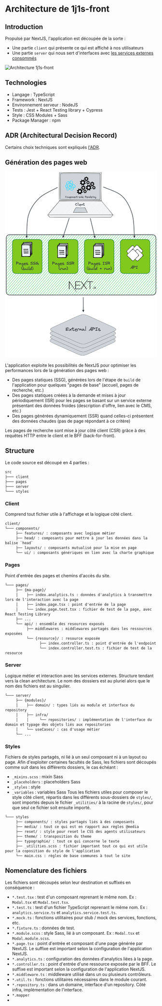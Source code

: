 # Architecture de 1j1s-front

## Introduction

Propulsé par NextJS, l'application est découpée de la sorte :
- Une partie `client` qui présente ce qui est affiché à nos utilisateurs
- Une partie `server` qui nous sert d'interfaces avec [les services externes consommés](ecosysteme.md#services-externes)

![Architecture 1j1s-front](assets/1j1s-front-architecture.svg)


## Technologies

* Langage : TypeScript
* Framework : NextJS
* Environnement serveur : NodeJS
* Tests : Jest + React Testing library + Cypress
* Style : CSS Modules + Sass
* Package Manager : npm


## ADR (Architectural Decision Record)

Certains choix techniques sont expliqués [l'ADR](ADR.md).


## Génération des pages web

![Génération des pages web](assets/1j1s-front-generation-pages.png)

L'application exploite les possibilités de NextJS pour optimiser les performances lors de la génération des pages web :
- Des pages statiques (SSG), générées lors de l'étape de `build` de l'application pour quelques "pages de base" (accueil, pages de recherche, etc.)
- Des pages statiques créées à la demande et mises à jour périodiquement (ISR) pour les pages se basant sur un service externe présentant des données froides (description d'offre, lien avec le CMS, etc.)
- Des pages générées dynamiquement (SSR) quand celles-ci présentent des données chaudes (pas de page répondant à ce critère)

Les pages de recherche sont mise à jour côté client (CSR) grâce à des requêtes HTTP entre le client et le BFF (back-for-front).


## Structure

Le code source est découpé en 4 parties :
```
src
├─── client
├─── pages
├─── server
└─── styles
```

### Client

Comprend tout fichier utile à l'affichage et la logique côté client.

```
client/
└─── components/
     ├── features/ : composants avec logique métier
     ├── head/ : composants pour mettre à jour les données dans la balise `head`
     ├── layouts/ : composants mutualisé pour la mise en page
     └── ui/ : composants génériques en lien avec la charte graphique
```


### Pages

Point d'entrée des pages et chemins d'accès du site.

```
└─── pages/
     ├── {ma-page}/
     │    ├── index.analytics.ts : données d'analytics à transmettre lors de l'interaction avec la page
     │    ├── index.page.tsx : point d'entrée de la page
     │    └── index.page.test.tsx : fichier de test de la page, avec React Testing Library
     ├── ...
     └── api/ : ensemble des resources exposés
          ├── middlewares : middlewares partagés dans les ressources exposées
          └── {resource}/ : resource exposée
                ├── index.controller.ts : point d'entrée de l'endpoint
                └── index.controller.test.ts : fichier de test de la resource
```

### Server

Logique métier et interaction avec les services externes. Structure tendant vers la clean architecture.
Le nom des dossiers est au pluriel alors que le nom des fichiers est au singulier.

```
└─── server/
     ├── {modules}/
     │    ├── domain/ : types liés au module et interface du repository
     │    ├── infra/
     │    │     └── repositories/ : implémentation de l'interface du domain et typage des objets liés aux repositories
     │    └── useCases/ : cas d'usage métier
     └── ...
```

### Styles

Fichiers de styles partagés, ni lié à un seul composant ni à un layout ou page. Afin d'exploiter certaines facultés de Sass, les fichiers sont découpés comme suit dans les différents dossiers, le cas échéant :
* `_mixins.scss` : mixin Sass
* `_placeholders` : placeholders Sass
* `_styles` : style
* `_variables` : variables Sass
Tous les fichiers utiles pour composer le style côté client, répartis dans les différents sous-dossiers de `styles/`, sont importés depuis le fichier `_utilities/` à la racine de `styles/`, pour que seul ce fichier soit ensuite importé.   

```
└─── styles
     ├── components/ : styles partagés liés à des composants
     ├── media/ : tout ce qui est en rapport aux règles @media
     ├── reset/ : style pour reset le CSS des agents utilisateurs
     ├── theme/ : transposition du theme
     ├── typographie/ : tout ce qui concerne le texte
     ├── _utilities.scss : fichier important tout ce qui est utile pour la coposition du style de l'application
     └── main.css : règles de base communes à tout le site
```


## Nomenclature des fichiers

Les fichiers sont découpés selon leur destination et suffixés en conséquence :
* `*.test.tsx` : test d'un composant reprenant le même nom. Ex : `Modal.tsx` et `Modal.test.tsx`.
* `*.test.ts` : test d'un fichier TypeScript reprenant le même nom. Ex : `analytics.service.ts` et `analytics.service.test.ts`. 
* `*.mock.ts` : fonctions utilitaires pour stub / mock des services, fonctions, etc.
* `*.fixture.ts` : données de test.
* `*.module.scss` : style Sass, lié à un composant. Ex : `Modal.tsx` et `Modal.module.scss`.
* `*.page.tsx` : point d'entrée et composant d'une page générée par NextJS. Le suffixe est important selon la configuration de l'application NextJS.
* `*.analytics.ts` : configuration des données d'analytics liées à la page.
* `*.controller.ts` : point d'entrée d'une ressource exposée par le BFF. Le suffixe est important selon la configuration de l'application NextJS.
* `*.middleware.ts` : middleware utilisé dans un ou plusieurs contrôleurs.
* `*.util.ts` : fonctions utilitaires nécessaires dans le module courant.
* `*.repository.ts` : dans un domaine, interface d'un repository. Côté infra, implémentation de l'interface.
* `*.mapper`
* 
